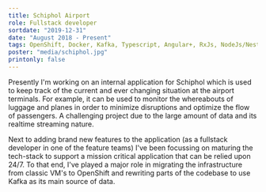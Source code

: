 ```yaml
---
title: Schiphol Airport
role: Fullstack developer
sortdate: "2019-12-31"
date: "August 2018 - Present"
tags: OpenShift, Docker, Kafka, Typescript, Angular+, RxJs, NodeJs/Nest, CI/CD, Event Sourcing, Testing, Git, Scrum
poster: "media/schiphol.jpg"
printonly: false
---
```

Presently I'm working on an internal application for Schiphol which is used to keep track of the current and ever changing situation at the airport terminals. For example, it can be used to monitor the whereabouts of luggage and planes in order to minimize disruptions and optimize the flow of passengers. A challenging project due to the large amount of data and its realtime streaming nature. 

Next to adding brand new features to the application (as a fullstack developer in one of the feature teams) I've been focussing on maturing the tech-stack to support a mission critical application that can be relied upon 24/7. To that end, I've played a major role in migrating the infrastructure from classic VM's to OpenShift and rewriting parts of the codebase to use Kafka as its main source of data.
